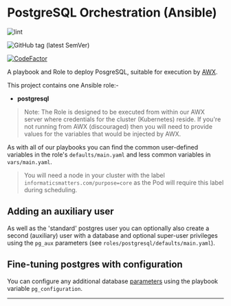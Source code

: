 # PostgreSQL Orchestration (Ansible)

![lint](https://github.com/InformaticsMatters/postgresql-ansible/workflows/lint/badge.svg)

![GitHub tag (latest SemVer)](https://img.shields.io/github/v/tag/informaticsmatters/postgresql-ansible)

[![CodeFactor](https://www.codefactor.io/repository/github/informaticsmatters/postgresql-ansible/badge)](https://www.codefactor.io/repository/github/informaticsmatters/postgresql-ansible)

A playbook and Role to deploy PosgreSQL, suitable for execution by
[AWX].

This project contains one Ansible role:-

*   **postgresql**

>   Note: The Role is designed to be executed from within our AWX server
    where credentials for the cluster (Kubernetes) reside. If you're not
    running from AWX (discouraged) then you will need to provide
    values for the variables that would be injected by AWX.

As with all of our playbooks you can find the common user-defined variables
in the role's `defaults/main.yaml` and less common variables in
`vars/main.yaml`.

>   You will need a node in your cluster with the label
    `informaticsmatters.com/purpose=core` as the Pod will require
    this label during scheduling.

## Adding an auxiliary user
As well as the 'standard' postgres user you can optionally also create
a second (auxiliary) user with a database and optional super-user privileges
using the `pg_aux` parameters (see `roles/postgresql/defaults/main.yaml`).

## Fine-tuning postgres with configuration
You can configure any additional database [parameters] using the playbook
variable `pg_configuration`.

---

[awx]: https://github.com/ansible/awx
[parameters]: https://www.postgresql.org/docs/12/config-setting.html
